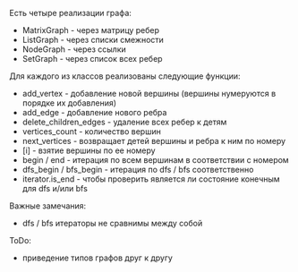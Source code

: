 Есть четыре реализации графа:
* MatrixGraph - через матрицу ребер
* ListGraph - через списки смежности
* NodeGraph - через ссылки
* SetGraph - через список всех ребер

Для каждого из классов реализованы следующие функции:
* add_vertex - добавление новой вершины (вершины нумеруются в порядке их добавления)
* add_edge - добавление нового ребра
* delete_children_edges - удаление всех ребер к детям
* vertices_count - количество вершин
* next_vertices - возвращает детей вершины и ребра к ним по номеру
* \[i\] - взятие вершины по ее номеру
* begin / end - итерация по всем вершинам в соответствии с номером
* dfs_begin / bfs_begin - итерация по dfs / bfs соответственно
* iterator.is_end - чтобы проверить является ли состояние конечным для dfs и/или bfs

Важные замечания:
* dfs / bfs итераторы не сравнимы между собой

ToDo:
* приведение типов графов друг к другу
